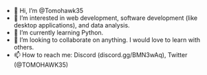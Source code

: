 - 👋 Hi, I’m @Tomohawk35
- 👀 I’m interested in web development, software development (like desktop applications), and data analysis.
- 🌱 I’m currently learning Python.
- 💞️ I’m looking to collaborate on anything. I would love to learn with others.
- 📫 How to reach me: Discord (discord.gg/BMN3wAq), Twitter (@TOMOHAWK35)

<!---
Tomohawk35/Tomohawk35 is a ✨ special ✨ repository because its `README.md` (this file) appears on your GitHub profile.
You can click the Preview link to take a look at your changes.
--->
